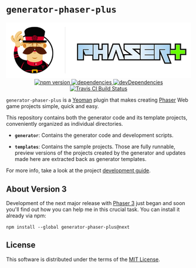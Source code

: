 # `generator-phaser-plus`

<div align="center">
    <img src="docs/media/logo.png" alt="generator-phaser-plus">
    <div>
        <a href="https://www.npmjs.com/package/generator-phaser-plus">
            <img
                alt="npm version"
                src="https://img.shields.io/npm/v/generator-phaser-plus.svg?style=flat-square">
        </a>
        <a href="https://david-dm.org/rblopes/generator-phaser-plus?path=generator">
            <img
                alt="dependencies"
                src="https://david-dm.org/rblopes/generator-phaser-plus/status.svg?style=flat-square&path=generator">
        </a>
        <a href="https://david-dm.org/rblopes/generator-phaser-plus?path=generator&type=dev">
            <img
                alt="devDependencies"
                src="https://david-dm.org/rblopes/generator-phaser-plus/dev-status.svg?style=flat-square&path=generator">
        </a>
        <a href="https://travis-ci.org/rblopes/generator-phaser-plus">
            <img
                alt="Travis CI Build Status"
                src="https://img.shields.io/travis/rblopes/generator-phaser-plus.svg?style=flat-square">
        </a>
    </div>
</div>

`generator-phaser-plus` is a [Yeoman](http://yeoman.io/) plugin that makes creating [Phaser](http://phaser.io/) Web game projects simple, quick and easy.

This repository contains both the generator code and its template projects, conveniently organized as individual directories.

*   **`generator`**: Contains the generator code and development scripts.

*   **`templates`**: Contains the sample projects. Those are fully runnable, preview versions of the projects created by the generator and updates made here are extracted back as generator templates.

For more info, take a look at the project [development guide](docs/dev-guide.md).


## About Version 3

Development of the next major release with [Phaser 3](https://github.com/photonstorm/phaser) just began and soon you'll find out how you can help me in this crucial task. You can install it already via npm:

```
npm install --global generator-phaser-plus@next
```


## License

This software is distributed under the terms of the [MIT License](LICENSE.md).
